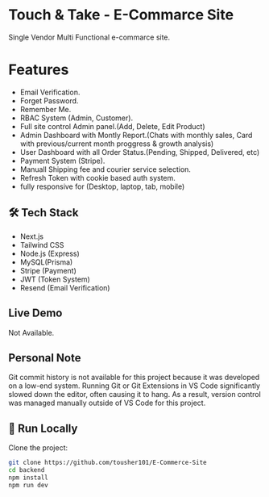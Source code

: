 # Touch & Take - E-Commarce Site
Single Vendor Multi Functional e-commarce site.

# Features
- Email Verification.
- Forget Password.
- Remember Me.
- RBAC System (Admin, Customer).
- Full site control Admin panel.(Add, Delete, Edit Product) 
- Admin Dashboard with Montly Report.(Chats with monthly sales, Card with previous/current month proggress & growth analysis)
- User Dashboard with all Order Status.(Pending, Shipped, Delivered, etc)
- Payment System (Stripe).
- Manuall Shipping fee and courier service selection.
- Refresh Token with cookie based auth system.
- fully responsive for (Desktop, laptop, tab, mobile)


## 🛠 Tech Stack
- Next.js
- Tailwind CSS
- Node.js (Express)
- MySQL(Prisma)
- Stripe (Payment)
- JWT (Token System)
- Resend (Email Verification)

## Live Demo
Not Available.

## Personal Note
Git commit history is not available for this project because it was developed on a low-end system.
Running Git or Git Extensions in VS Code significantly slowed down the editor, often causing it to hang.
As a result, version control was managed manually outside of VS Code for this project.


## 🚀 Run Locally

Clone the project:

```bash
git clone https://github.com/tousher101/E-Commerce-Site
cd backend
npm install
npm run dev






